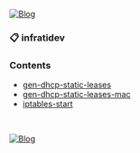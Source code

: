 [![Blog](https://img.shields.io/website?down_color=blue&down_message=infrati.dev&label=Blog&logo=ghost&logoColor=green&style=for-the-badge&up_color=blue&up_message=infrati.dev&url=https%3A%2F%2Finfrati.dev)](https://infrati.dev)

### 📋 infratidev

### Contents 
  - [gen-dhcp-static-leases](gen-dhcp-static-leases/)
  - [gen-dhcp-static-leases-mac](gen-dhcp-static-leases-mac/)
  - [iptables-start](iptables-start/)

<br>

[![Blog](https://img.shields.io/website?down_color=blue&down_message=infrati.dev&label=Blog&logo=ghost&logoColor=green&style=for-the-badge&up_color=blue&up_message=infrati.dev&url=https%3A%2F%2Finfrati.dev)](https://infrati.dev)




